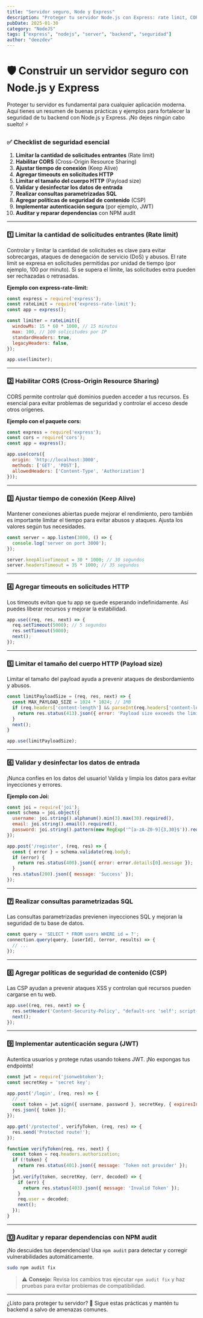 ```yaml
---
title: "Servidor seguro, Node y Express"
description: "Proteger tu servidor Node.js con Express: rate limit, CORS, timeouts y más."
pubDate: 2025-01-30
category: "NodeJS"
tags: ["express", "nodejs", "server", "backend", "seguridad"]
author: "deezdev"
---
```


# 🛡️ Construir un servidor seguro con Node.js y Express

Proteger tu servidor es fundamental para cualquier aplicación moderna. Aquí tienes un resumen de buenas prácticas y ejemplos para fortalecer la seguridad de tu backend con Node.js y Express. ¡No dejes ningún cabo suelto! ⚡

### ✅ Checklist de seguridad esencial

  1. **Limitar la cantidad de solicitudes entrantes** (Rate limit)
  2. **Habilitar CORS** (Cross-Origin Resource Sharing)
  3. **Ajustar tiempo de conexión** (Keep Alive)
  4. **Agregar timeouts en solicitudes HTTP**
  5. **Limitar el tamaño del cuerpo HTTP** (Payload size)
  6. **Validar y desinfectar los datos de entrada**
  7. **Realizar consultas parametrizadas SQL**
  8. **Agregar políticas de seguridad de contenido** (CSP)
  9. **Implementar autenticación segura** (por ejemplo, JWT)
  10. **Auditar y reparar dependencias** con NPM audit

---

### 1️⃣ Limitar la cantidad de solicitudes entrantes (Rate limit)

Controlar y limitar la cantidad de solicitudes es clave para evitar sobrecargas, ataques de denegación de servicio (DoS) y abusos. El rate limit se expresa en solicitudes permitidas por unidad de tiempo (por ejemplo, 100 por minuto). Si se supera el límite, las solicitudes extra pueden ser rechazadas o retrasadas.

**Ejemplo con express-rate-limit:**

```js
const express = require('express');
const rateLimit = require('express-rate-limit');
const app = express();

const limiter = rateLimit({
  windowMs: 15 * 60 * 1000, // 15 minutos
  max: 100, // 100 solicitudes por IP
  standardHeaders: true,
  legacyHeaders: false,
});

app.use(limiter);
```

---

### 2️⃣ Habilitar CORS (Cross-Origin Resource Sharing)

CORS permite controlar qué dominios pueden acceder a tus recursos. Es esencial para evitar problemas de seguridad y controlar el acceso desde otros orígenes.

**Ejemplo con el paquete cors:**

```js
const express = require('express');
const cors = require('cors');
const app = express();

app.use(cors({
  origin: 'http://localhost:3000',
  methods: ['GET', 'POST'],
  allowedHeaders: ['Content-Type', 'Authorization']
}));
```

---

### 3️⃣ Ajustar tiempo de conexión (Keep Alive)

Mantener conexiones abiertas puede mejorar el rendimiento, pero también es importante limitar el tiempo para evitar abusos y ataques. Ajusta los valores según tus necesidades.

```js
const server = app.listen(3000, () => {
  console.log('server on port 3000');
});

server.keepAliveTimeout = 30 * 1000; // 30 segundos
server.headersTimeout = 35 * 1000; // 35 segundos
```

---

### 4️⃣ Agregar timeouts en solicitudes HTTP

Los timeouts evitan que tu app se quede esperando indefinidamente. Así puedes liberar recursos y mejorar la estabilidad.

```js
app.use((req, res, next) => {
  req.setTimeout(5000); // 5 segundos
  res.setTimeout(5000);
  next();
});
```

---

### 5️⃣ Limitar el tamaño del cuerpo HTTP (Payload size)

Limitar el tamaño del payload ayuda a prevenir ataques de desbordamiento y abusos.

```js
const limitPayloadSize = (req, res, next) => {
  const MAX_PAYLOAD_SIZE = 1024 * 1024; // 1MB
  if (req.headers['content-length'] && parseInt(req.headers['content-length']) > MAX_PAYLOAD_SIZE) {
    return res.status(413).json({ error: 'Payload size exceeds the limit' });
  }
  next();
}

app.use(limitPayloadSize);
```

---

### 6️⃣ Validar y desinfectar los datos de entrada

¡Nunca confíes en los datos del usuario! Valida y limpia los datos para evitar inyecciones y errores.

**Ejemplo con Joi:**

```js
const joi = require('joi');
const schema = joi.object({
  username: joi.string().alphanum().min(3).max(30).required(),
  email: joi.string().email().required(),
  password: joi.string().pattern(new RegExp('^[a-zA-Z0-9]{3,30}$')).required(),
});

app.post('/register', (req, res) => {
  const { error } = schema.validate(req.body);
  if (error) {
    return res.status(400).json({ error: error.details[0].message });
  }
  res.status(200).json({ message: 'Success' });
});
```

---

### 7️⃣ Realizar consultas parametrizadas SQL

Las consultas parametrizadas previenen inyecciones SQL y mejoran la seguridad de tu base de datos.

```js
const query = 'SELECT * FROM users WHERE id = ?';
connection.query(query, [userId], (error, results) => {
  // ...
});
```

---

### 8️⃣ Agregar políticas de seguridad de contenido (CSP)

Las CSP ayudan a prevenir ataques XSS y controlan qué recursos pueden cargarse en tu web.

```js
app.use((req, res, next) => {
  res.setHeader('Content-Security-Policy', "default-src 'self'; script-src 'self'; style-src 'self'; img-src 'self'; font-src 'self'");
  next();
});
```

---

### 9️⃣ Implementar autenticación segura (JWT)

Autentica usuarios y protege rutas usando tokens JWT. ¡No expongas tus endpoints!

```js
const jwt = require('jsonwebtoken');
const secretKey = 'secret key';

app.post('/login', (req, res) => {
  // ...
  const token = jwt.sign({ username, password }, secretKey, { expiresIn: '1h' });
  res.json({ token });
});

app.get('/protected', verifyToken, (req, res) => {
  res.send('Protected route!');
});

function verifyToken(req, res, next) {
  const token = req.headers.authorization;
  if (!token) {
    return res.status(401).json({ message: 'Token not provider' });
  }
  jwt.verify(token, secretKey, (err, decoded) => {
    if (err) {
      return res.status(403).json({ message: 'Invalid Token' });
    }
    req.user = decoded;
    next();
  });
}
```

---

### 🔟 Auditar y reparar dependencias con NPM audit

¡No descuides tus dependencias! Usa `npm audit` para detectar y corregir vulnerabilidades automáticamente.

```sh
sudo npm audit fix
```

> ⚠️ **Consejo:** Revisa los cambios tras ejecutar `npm audit fix` y haz pruebas para evitar problemas de compatibilidad.

---

¿Listo para proteger tu servidor? 💪 Sigue estas prácticas y mantén tu backend a salvo de amenazas comunes.